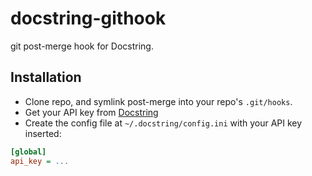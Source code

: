 # docstring-githook

git post-merge hook for Docstring.

## Installation

* Clone repo, and symlink post-merge into your repo's `.git/hooks`.
* Get your API key from [Docstring](https://app.docstring.dev/)
* Create the config file at `~/.docstring/config.ini` with your API key inserted:

```ini
[global]
api_key = ...
```
